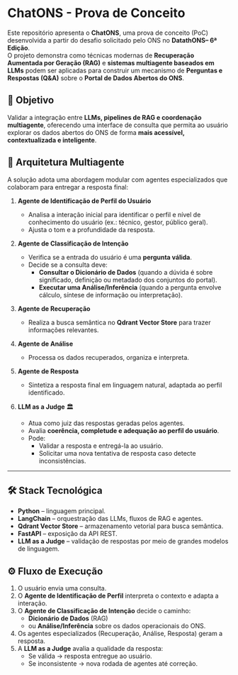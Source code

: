 # ChatONS - Prova de Conceito

Este repositório apresenta o **ChatONS**, uma prova de conceito (PoC) desenvolvida a partir do desafio solicitado pelo ONS no **DatathONS– 6ª Edição**.  
O projeto demonstra como técnicas modernas de **Recuperação Aumentada por Geração (RAG)** e **sistemas multiagente baseados em LLMs** podem ser aplicadas para construir um mecanismo de **Perguntas e Respostas (Q&A)** sobre o **Portal de Dados Abertos do ONS**.

## 🎯 Objetivo

Validar a integração entre **LLMs, pipelines de RAG e coordenação multiagente**, oferecendo uma interface de consulta que permita ao usuário explorar os dados abertos do ONS de forma **mais acessível, contextualizada e inteligente**.  

## 🧠 Arquitetura Multiagente

A solução adota uma abordagem modular com agentes especializados que colaboram para entregar a resposta final:

1. **Agente de Identificação de Perfil do Usuário**  
   - Analisa a interação inicial para identificar o perfil e nível de conhecimento do usuário (ex.: técnico, gestor, público geral).  
   - Ajusta o tom e a profundidade da resposta.  

2. **Agente de Classificação de Intenção**  
   - Verifica se a entrada do usuário é uma **pergunta válida**.  
   - Decide se a consulta deve:  
     - **Consultar o Dicionário de Dados** (quando a dúvida é sobre significado, definição ou metadado dos conjuntos do portal).  
     - **Executar uma Análise/Inferência** (quando a pergunta envolve cálculo, síntese de informação ou interpretação).  

3. **Agente de Recuperação**  
   - Realiza a busca semântica no **Qdrant Vector Store** para trazer informações relevantes.  

4. **Agente de Análise**  
   - Processa os dados recuperados, organiza e interpreta.  

5. **Agente de Resposta**  
   - Sintetiza a resposta final em linguagem natural, adaptada ao perfil identificado.  

6. **LLM as a Judge** 🏛️  
   - Atua como juiz das respostas geradas pelos agentes.  
   - Avalia **coerência, completude e adequação ao perfil do usuário**.  
   - Pode:  
     - Validar a resposta e entregá-la ao usuário.  
     - Solicitar uma nova tentativa de resposta caso detecte inconsistências.  

---

## 🛠️ Stack Tecnológica

- **Python** – linguagem principal.  
- **LangChain** – orquestração das LLMs, fluxos de RAG e agentes.  
- **Qdrant Vector Store** – armazenamento vetorial para busca semântica.  
- **FastAPI** – exposição da API REST.  
- **LLM as a Judge** – validação de respostas por meio de grandes modelos de linguagem.  

## ⚙️ Fluxo de Execução

1. O usuário envia uma consulta.  
2. O **Agente de Identificação de Perfil** interpreta o contexto e adapta a interação.  
3. O **Agente de Classificação de Intenção** decide o caminho:  
   - **Dicionário de Dados** (RAG) 
   - ou **Análise/Inferência** sobre os dados operacionais do ONS.  
4. Os agentes especializados (Recuperação, Análise, Resposta) geram a resposta.  
5. A **LLM as a Judge** avalia a qualidade da resposta:  
   - Se válida → resposta entregue ao usuário.  
   - Se inconsistente → nova rodada de agentes até correção.